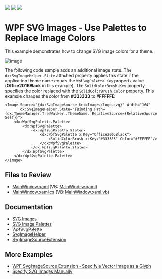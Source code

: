 <!-- default badges list -->
![](https://img.shields.io/endpoint?url=https://codecentral.devexpress.com/api/v1/VersionRange/128642210/22.2.2%2B)
[![](https://img.shields.io/badge/Open_in_DevExpress_Support_Center-FF7200?style=flat-square&logo=DevExpress&logoColor=white)](https://supportcenter.devexpress.com/ticket/details/T615789)
[![](https://img.shields.io/badge/📖_How_to_use_DevExpress_Examples-e9f6fc?style=flat-square)](https://docs.devexpress.com/GeneralInformation/403183)
<!-- default badges end -->

# WPF SVG Images - Use Palettes to Replace Image Colors

This example demonstrates how to change SVG image colors for a theme.

![image](https://user-images.githubusercontent.com/65009440/227927881-0a1a5a49-dbf6-4384-95b1-2ccb583106d8.png)

The following code sample adds an additional image state. The `dx:SvgImageHelper.State` attached property applies this state if the application theme name equals the `WpfSvgPalette.Key` property value (**Office2016Black** in this example). The `SolidColorBrush.Key` property specifies the color replaced with the `SolidColorBrush.Color` property. This example changes the color from **#333333** to **#FFFFFE**:

```xaml
<Image Source="{dx:SvgImageSource Uri=Images/logo.svg}" Width="164" 
       dx:SvgImageHelper.State="{Binding Path=(dx:ThemeManager.TreeWalker).ThemeName, RelativeSource={RelativeSource Self}}">
    <dx:WpfSvgPalette.Palette>
        <dx:WpfSvgPalette>
            <dx:WpfSvgPalette.States>
                <dx:WpfSvgPalette x:Key="Office2016Black">
                    <SolidColorBrush x:Key="#333333" Color="#FFFFFE"/>
                </dx:WpfSvgPalette>
            </dx:WpfSvgPalette.States>
        </dx:WpfSvgPalette>
    </dx:WpfSvgPalette.Palette>
</Image>
```

## Files to Review

* [MainWindow.xaml](./CS/SVGPalettes/MainWindow.xaml) (VB: [MainWindow.xaml](./VB/SVGPalettes/MainWindow.xaml))
* [MainWindow.xaml.cs](./CS/SVGPalettes/MainWindow.xaml.cs) (VB: [MainWindow.xaml.vb](./VB/SVGPalettes/MainWindow.xaml.vb))

## Documentation

* [SVG Images](https://docs.devexpress.com/WPF/120131/common-concepts/images/svg-images)
* [SVG Image Palettes](https://docs.devexpress.com/WPF/120131/common-concepts/images/svg-images#svg-image-palettes)
* [WpfSvgPalette](https://docs.devexpress.com/WPF/DevExpress.Xpf.Core.WpfSvgPalette)
* [SvgImageHelper](https://docs.devexpress.com/WPF/DevExpress.Xpf.Core.SvgImageHelper)
* [SvgImageSourceExtension](https://docs.devexpress.com/WPF/DevExpress.Xpf.Core.SvgImageSourceExtension)

## More Examples

* [WPF SvgImageSource Extension - Specify a Vector Image as a Glyph](https://github.com/DevExpress-Examples/wpf-svgimagesource-extension-specify-vector-image-as-glyph)
* [Specify SVG Images Manually](https://github.com/DevExpress-Examples/how-to-specify-svg-images-manually-t612359)
